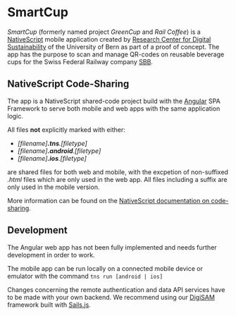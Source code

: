 # SmartCup

*SmartCup* (formerly named project *GreenCup* and *Rail Coffee*) is a [NativeScript](https://docs.nativescript.org/) mobile application created by [Research Center for Digital Sustainability](https://www.digitale-nachhaltigkeit.unibe.ch/) of the University of Bern as part of a proof of concept. The app has the purpose to scan and manage QR-codes on reusable beverage cups for the Swiss Federal Railway company [SBB](https://www.sbb.ch/de/).

## NativeScript Code-Sharing

The app is a NativeScript shared-code project build with the [Angular](https://angular.io/) SPA Framework to serve both mobile and web apps with the same application logic.

All files **not** explicitly marked with either:

- *\[filename\]<strong>.tns</strong>.\[filetype\]*
- *\[filename\]<strong>.android</strong>.\[filetype\]*
- *\[filename\]<strong>.ios</strong>.\[filetype\]*

are shared files for both web and mobile, with the excpetion of non-suffixed *.html* files which are only used in the web app. All files including a suffix are only used in the mobile version.

More information can be found on the [NativeScript documentation on code-sharing](https://docs.nativescript.org/angular/code-sharing/intro).

## Development

The Angular web app has not been fully implemented and needs further development in order to work.

The mobile app can be run locally on a connected mobile device or emulator with the command `tns run [android | ios]`

Changes concerning the remote authentication and data API services have to be made with your own backend. We recommend using our [DigiSAM](https://github.com/digital-sustainability/digisam) framework built with [Sails.js](https://sailsjs.com).